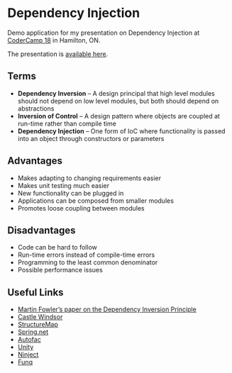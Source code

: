 # Dependency Injection #

Demo application for my presentation on Dependency Injection at [CoderCamp 18](http://www.softwarehamilton.com/2014/03/26/codercamp18-this-wednesday/) in Hamilton, ON.

The presentation is [available here](https://drive.google.com/file/d/0B8OyBgym9Nl7THRuRGphanNXOHc/edit?usp=sharing).

## Terms ##

- **Dependency Inversion** – A design principal that high level modules should not depend on low level modules, but both should depend on abstractions
- **Inversion of Control** – A design pattern where objects are coupled at run-time rather than compile time
- **Dependency Injection** – One form of IoC where functionality is passed into an object through constructors or parameters

## Advantages ##

- Makes adapting to changing requirements easier
- Makes unit testing much easier
- New functionality can be plugged in
- Applications can be composed from smaller modules
- Promotes loose coupling between modules

## Disadvantages ##

- Code can be hard to follow
- Run-time errors instead of compile-time errors
- Programming to the least common denominator
- Possible performance issues

## Useful Links ##

- [Martin Fowler’s paper on the Dependency Inversion Principle](http://www.objectmentor.com/resources/articles/dip.pdf)
- [Castle Windsor](http://www.castleproject.org/projects/windsor/)
- [StructureMap](http://structuremap.sourceforge.net/)
- [Spring.net](http://www.springframework.net/)
- [Autofac](http://code.google.com/p/autofac/)
- [Unity](http://codeplex.com/unity)
- [Ninject](http://ninject.org/)
- [Funq](http://funq.codeplex.com/)
